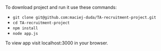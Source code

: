 To download project and run it use these commands:

- `git clone git@github.com:maciej-duda/TA-recruitment-project.git`
- `cd TA-recruitment-project`
- `npm install`
- `node app.js`

To view app visit localhost:3000 in your browser.
